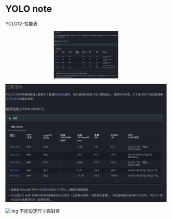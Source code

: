 # YOLO note


YOLO12-性能表

<p align="center">
  <img width=40% height=40% src="/temp_imgs/YOLO12-mAP.jpg">
</p>


![yolo12mAP](/temp_imgs/YOLO12-mAP.jpg) 

![img](/temp_imgs/ms-coco-switch-anns.jpg) 不能設定尺寸與對齊
